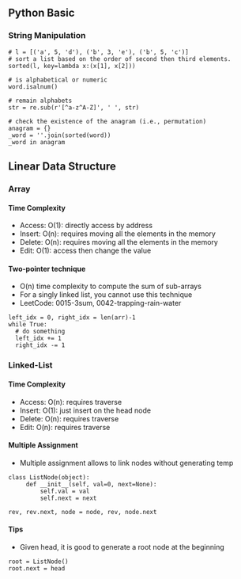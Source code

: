 ## Python Basic

### String Manipulation

```
# l = [('a', 5, 'd'), ('b', 3, 'e'), ('b', 5, 'c')]
# sort a list based on the order of second then third elements. 
sorted(l, key=lambda x:(x[1], x[2])) 
```

```
# is alphabetical or numeric
word.isalnum()
```

```
# remain alphabets
str = re.sub(r'[^a-z^A-Z]', ' ', str)
```

```
# check the existence of the anagram (i.e., permutation)
anagram = {}
_word = ''.join(sorted(word))
_word in anagram
```

## Linear Data Structure

### Array

#### Time Complexity 
- Access: O(1): directly access by address
- Insert: O(n): requires moving all the elements in the memory
- Delete: O(n): requires moving all the elements in the memory
- Edit: O(1): access then change the value

#### Two-pointer technique

- O(n) time complexity to compute the sum of sub-arrays
- For a singly linked list, you cannot use this technique
- LeetCode: 0015-3sum, 0042-trapping-rain-water
```
left_idx = 0, right_idx = len(arr)-1
while True:
  # do something
  left_idx += 1
  right_idx -= 1
```

### Linked-List

#### Time Complexity 
- Access: O(n): requires traverse
- Insert: O(1): just insert on the head node
- Delete: O(n): requires traverse
- Edit: O(n): requires traverse

#### Multiple Assignment

- Multiple assignment allows to link nodes without generating temp

```
class ListNode(object):
     def __init__(self, val=0, next=None):
         self.val = val
         self.next = next

rev, rev.next, node = node, rev, node.next
```
#### Tips

- Given head, it is good to generate a root node at the beginning
```
root = ListNode()
root.next = head
```
